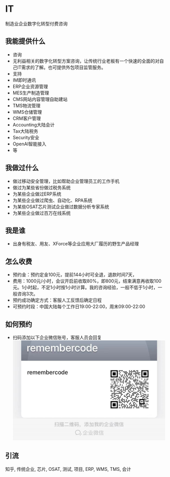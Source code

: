 # IT
制造业企业数字化转型付费咨询

## 我能提供什么
- 咨询
- 无利益相关的数字化转型方案咨询，让传统行业老板有一个快速的全面的对自己IT需求的了解。也可提供外包项目监管服务。
- 支持
- IM即时通讯
- ERP企业资源管理
- MES生产制造管理
- CMS网站内容管理自助建站
- TMS物流管理
- WMS仓储管理
- CRM客户管理
- Accounting大陆会计
- Tax大陆税务
- Security安全
- OpenAI智能接入
- 等

## 我做过什么
- 做过移动安全管理，比如帮助企业管理员工的工作手机
- 做过为某些省份做过税务系统
- 为某些企业做过ERP系统
- 为某些企业做过爬虫、自动化、RPA系统
- 为某些OSAT芯片测试企业做过数据分析专家系统
- 为某些企业做过百万在线系统

## 我是谁
- 出身有税友、用友、XForce等企业应用大厂履历的野生产品经理

## 怎么收费
- 预约金：预约定金100元，提前144小时可全退，退款时间7天，
- 费用：1000元/小时，会议开启前收取80%，即800元，结束满意再收取100元。1小时起，不足1小时按1小时计算。我的咨询经验，一般不低于1小时，一般咨询3次。
- 预约成功确定方式：客服人工反馈后确定日程
- 可预约时段：中国大陆每个工作日19:00-22:00，周末09:00-22:00

## 如何预约
- 扫码添加以下企业微信账号，客服人员会回复
![remembercode@remembercode](https://github.com/remembercode/IT/blob/main/img/%E4%BC%81%E4%B8%9A%E5%BE%AE%E4%BF%A1_20230425133337.jpg)

## 引流
知乎, 传统企业, 芯片, OSAT, 测试, 项目, ERP, WMS, TMS, 会计 

